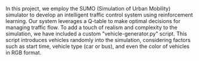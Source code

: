 In this project, we employ the SUMO (Simulation of Urban Mobility) simulator to develop an intelligent traffic control system using reinforcement learning. Our system leverages a Q-table to make optimal decisions for managing traffic flow. To add a touch of realism and complexity to the simulation, we have included a custom "vehicle-generator.py" script. This script introduces vehicles randomly into the simulation, considering factors such as start time, vehicle type (car or bus), and even the color of vehicles in RGB format.
